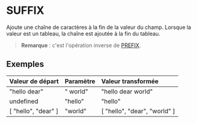 # SUFFIX

Ajoute une chaîne de caractères à la fin de la valeur du champ. Lorsque la valeur est un tableau, la chaîne est ajoutée à la fin du tableau.

> **Remarque** : c'est l'opération inverse de [PREFIX](/Administration/Modèle/Transformers/PREFIX.md).

## Exemples

| Valeur de départ | Paramètre | Valeur transformée |
| :--- | :--- | :--- |
| "hello dear" | " world" | "hello dear world" |
| undefined | "hello" | "hello" |
| \[ "hello", "dear" \] | "world" | \[ "hello", "dear", "world" \] |



